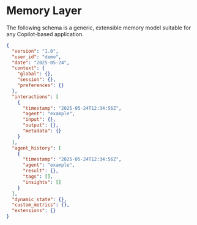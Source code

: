# Memory Layer

The following schema is a generic, extensible memory model suitable for any Copilot-based application.

```json
{
  "version": "1.0",
  "user_id": "demo",
  "date": "2025-05-24",
  "context": {
    "global": {},
    "session": {},
    "preferences": {}
  },
  "interactions": [
    {
      "timestamp": "2025-05-24T12:34:56Z",
      "agent": "example",
      "input": {},
      "output": {},
      "metadata": {}
    }
  ],
  "agent_history": [
    {
      "timestamp": "2025-05-24T12:34:56Z",
      "agent": "example",
      "result": {},
      "tags": [],
      "insights": []
    }
  ],
  "dynamic_state": {},
  "custom_metrics": {},
  "extensions": {}
}
```
